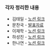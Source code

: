 

### 각자 정리한 내용


- 김태일 - [노션 링크](https://www.notion.so/Efficient-Estimation-of-Word-Representations-in-Vector-Space-7fae7f593f3a4500b6cbb02a6fd0adee)
- 문찬국 - [발표자료](https://github.com/boostcamp-ai-tech3-mnm/PaperReview/blob/main/week1/%EB%B0%9C%ED%91%9C%EC%9E%90%EB%A3%8C_Efficient%20Estimation%20of%20Word%20Representation%20in%20Vector%20Space.pdf)
- 이재학 - [노션 링크](https://jaehahk.notion.site/Efficient-Estimation-of-Word-Representations-in-Vector-Space-d0c3e2c915954c3a991709dcccad3c80)
- 하성진 - [노션 링크](https://indigo-argument-32a.notion.site/Efficient-Estimation-of-Word-Representations-in-Vector-Space-940a243ce60b4f43aea71e66e4e46aa2)
- 한나연 - [노션 링크](https://www.notion.so/Efficient-Estimation-of-Word-Representations-in-Vector-Space-ffd8702e95684cefaa3f612700e3d2d6)
